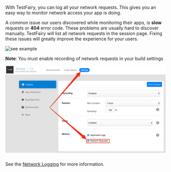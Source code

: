 With TestFairy, you can log all your network requests. This gives you an easy way to monitor network access your app is doing.

A common issue our users discovered while monitoring their apps, is **slow** requests or **404** error code. These problems are usually hard to discover manually. TestFairy will list all network requests in the session page. Fixing these issues will greatly improve the experience for your users.

![see example](https://raw.githubusercontent.com/testfairy/docs/master/img/app/logHttp.png)

**Note**: You must enable recording of network requests in your build settings

![see example](/img/enable_network_recording.png)


See the [Network Logging](https://docs.testfairy.com/SDK/Network_Logging.html#android) for more information.
